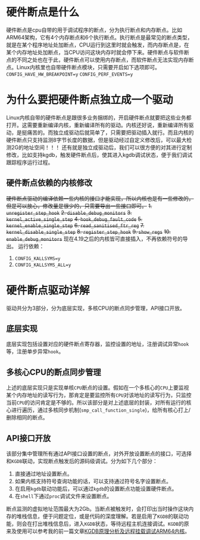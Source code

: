 <!--
 * @Author: zwf 240970521@qq.com
 * @Date: 2023-08-23 22:03:49
 * @LastEditors: zwf 240970521@qq.com
 * @LastEditTime: 2023-08-25 22:36:11
 * @FilePath: /hardware-breakpoint/README.md
 * @Description: 这是默认设置,请设置`customMade`, 打开koroFileHeader查看配置 进行设置: https://github.com/OBKoro1/koro1FileHeader/wiki/%E9%85%8D%E7%BD%AE
-->
# 硬件断点是什么

硬件断点是cpu自带的用于调试程序的断点，分为执行断点和内存断点。比如ARM64架构，它有4个内存断点和6个执行断点。执行断点是最常见的断点类型，就是在某个程序地址处加断点，CPU运行到这里时就会触发，而内存断点是，在某个内存地址处加断点，当CPU访问这块内存时就会停下来。硬件断点与软件断点的不同之处也在于此，硬件断点可以使用内存断点，而软件断点无法实现内存断点。Linux内核里也自带硬件断点模块，只需要开启如下选项即可。
`CONFIG_HAVE_HW_BREAKPOINT=y`
`CONFIG_PERF_EVENTS=y`

# 为什么要把硬件断点独立成一个驱动

Linux内核自带的硬件断点是跟很多业务捆绑的，开启硬件断点就要把这些业务都打开。这需要重新编译内核，重新编译所有的驱动。内核还好说，重新编译所有驱动，是挺痛苦的。而独立成驱动后就简单了，只需要把驱动插入就行。而且内核的硬件断点只支持监测8字节长度的数据，但是驱动经过自定义修改后，可以最大检测2G的地址空间！！！
还有就是独立成驱动后，我们可以很方便的对其进行定制修改，比如支持kgdb，触发硬件断点后，使其进入kgdb调试状态，便于我们调试跟踪程序运行过程。

## 硬件断点依赖的内核修改

~~硬件断点驱动的编译依赖一些内核的接口才能实现，所以内核也是有一些修改的，但是可以放心，修改量是很少的，只需要导出一些接口即可。~~
~~1. `unregister_step_hook`~~
~~2. `disable_debug_monitors`~~
~~3. `kernel_active_single_step`~~
~~4. `hook_debug_fault_code`~~
~~5. `kernel_enable_single_step`~~
~~6. `read_sanitised_ftr_reg`~~
~~7. `kernel_disable_single_step`~~
~~8. `register_step_hook`~~
~~9. `show_regs`~~
~~10. `enable_debug_monitors`~~
现在4.19之后的内核皆可直接插入，不再依赖符号的导出。
运行依赖：
1. `CONFIG_KALLSYMS=y`
2. `CONFIG_KALLSYMS_ALL=y`
   


# 硬件断点驱动详解

驱动共分为3部分，分为底层实现，多核CPU的断点同步管理，API接口开放。
## 底层实现
底层实现包括设置对应的硬件断点寄存器，监控设置的地址，注册调试异常`hook`等，注册单步异常`hook`。

## 多核心CPU的断点同步管理

上述的底层实现只是实现单核`CPU`断点的设置。假如在一个多核心的`CPU`上要监视某个内存地址的读写行为，那肯定是要监控所有`CPU`对该地址的读写行为，只监控当前`CPU`的访问肯定是不够的。所以该部分是对上述底层的封装，对所有运行的核心进行遍历，通过多核同步机制(`smp_call_function_single`)，给所有核心打上/删除相同的断点。

## API接口开放

该部分集中管理所有通过API接口设置的断点，对外开放设置断点的接口，可选择和`KGDB`联动，实现断点触发后的源码级调试。分为如下几个部分：
1. 直接通过地址设置断点。
2. 如果内核支持符号查询功能的话，可以支持通过符号名字设置断点。
3. 在启用`kgdb`联动功能后，可以通过`kgdb`的设置断点功能设置硬件断点。
4. 在`shell`下通过`proc`调试文件来设置断点。

断点监测的虚拟地址范围最大为2Gb。当断点被触发时，会打印出当时操作这块内存的堆栈信息，便于问题定位，或是代码的深度理解。若是启用了`KGDB`的联动功能，则会在打出堆栈信息后，进入`KGDB`状态，等待远程主机连接调试。`KGDB`的原来及使用可以参考我的前一篇文章[KGDB原理分析及远程挂载调试ARM64内核](https://blog.csdn.net/qq_38384263/article/details/132290737?spm=1001.2014.3001.5502)。
